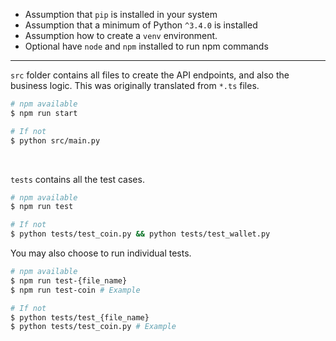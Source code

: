 * Assumption that `pip` is installed in your system
* Assumption that a minimum of Python `^3.4.0` is installed
* Assumption how to create a `venv` environment.
* Optional have `node` and `npm` installed to run npm commands

<hr>

`src` folder contains all files to create the API endpoints, and also the business logic. This was originally translated from `*.ts` files.

```bash
# npm available
$ npm run start

# If not
$ python src/main.py
```

&nbsp;

`tests` contains all the test cases.

```bash
# npm available
$ npm run test

# If not
$ python tests/test_coin.py && python tests/test_wallet.py
```

You may also choose to run individual tests.
```bash
# npm available
$ npm run test-{file_name}
$ npm run test-coin # Example

# If not
$ python tests/test_{file_name}
$ python tests/test_coin.py # Example
```